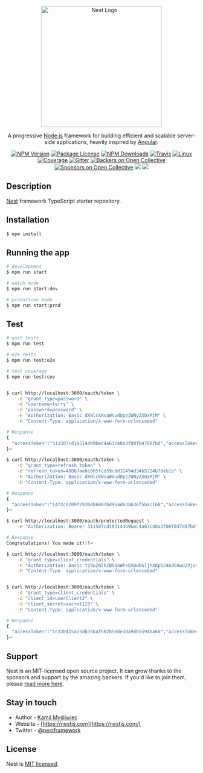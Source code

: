 <p align="center">
  <a href="http://nestjs.com/" target="blank"><img src="https://nestjs.com/img/logo_text.svg" width="320" alt="Nest Logo" /></a>
</p>

[travis-image]: https://api.travis-ci.org/nestjs/nest.svg?branch=master
[travis-url]: https://travis-ci.org/nestjs/nest
[linux-image]: https://img.shields.io/travis/nestjs/nest/master.svg?label=linux
[linux-url]: https://travis-ci.org/nestjs/nest

  <p align="center">A progressive <a href="http://nodejs.org" target="blank">Node.js</a> framework for building efficient and scalable server-side applications, heavily inspired by <a href="https://angular.io" target="blank">Angular</a>.</p>
    <p align="center">
<a href="https://www.npmjs.com/~nestjscore"><img src="https://img.shields.io/npm/v/@nestjs/core.svg" alt="NPM Version" /></a>
<a href="https://www.npmjs.com/~nestjscore"><img src="https://img.shields.io/npm/l/@nestjs/core.svg" alt="Package License" /></a>
<a href="https://www.npmjs.com/~nestjscore"><img src="https://img.shields.io/npm/dm/@nestjs/core.svg" alt="NPM Downloads" /></a>
<a href="https://travis-ci.org/nestjs/nest"><img src="https://api.travis-ci.org/nestjs/nest.svg?branch=master" alt="Travis" /></a>
<a href="https://travis-ci.org/nestjs/nest"><img src="https://img.shields.io/travis/nestjs/nest/master.svg?label=linux" alt="Linux" /></a>
<a href="https://coveralls.io/github/nestjs/nest?branch=master"><img src="https://coveralls.io/repos/github/nestjs/nest/badge.svg?branch=master#5" alt="Coverage" /></a>
<a href="https://gitter.im/nestjs/nestjs?utm_source=badge&utm_medium=badge&utm_campaign=pr-badge&utm_content=body_badge"><img src="https://badges.gitter.im/nestjs/nestjs.svg" alt="Gitter" /></a>
<a href="https://opencollective.com/nest#backer"><img src="https://opencollective.com/nest/backers/badge.svg" alt="Backers on Open Collective" /></a>
<a href="https://opencollective.com/nest#sponsor"><img src="https://opencollective.com/nest/sponsors/badge.svg" alt="Sponsors on Open Collective" /></a>
  <a href="https://paypal.me/kamilmysliwiec"><img src="https://img.shields.io/badge/Donate-PayPal-dc3d53.svg"/></a>
  <a href="https://twitter.com/nestframework"><img src="https://img.shields.io/twitter/follow/nestframework.svg?style=social&label=Follow"></a>
</p>
  <!--[![Backers on Open Collective](https://opencollective.com/nest/backers/badge.svg)](https://opencollective.com/nest#backer)
  [![Sponsors on Open Collective](https://opencollective.com/nest/sponsors/badge.svg)](https://opencollective.com/nest#sponsor)-->

## Description

[Nest](https://github.com/nestjs/nest) framework TypeScript starter repository.

## Installation

```bash
$ npm install
```

## Running the app

```bash
# development
$ npm run start

# watch mode
$ npm run start:dev

# production mode
$ npm run start:prod
```

## Test

```bash
# unit tests
$ npm run test

# e2e tests
$ npm run test:e2e

# test coverage
$ npm run test:cov


$ curl http://localhost:3000/oauth/token \
	-d "grant_type=password" \
	-d "username=terry" \
	-d "password=password" \
	-H "Authorization: Basic dXNlckNsaWVudDpzZWNyZXQxMjM" \
	-H "Content-Type: application/x-www-form-urlencoded"

# Response
{
  "accessToken":"311507cd193144b9bec4a63c48a3f00f047d07bd","accessTokenExpiresAt":"2020-06-16T03:53:52.254Z","refreshToken":"d0fe336b6ae72c17acd8af3412c439cef0c80fb7","refreshTokenExpiresAt":"2020-06-30T02:53:52.254Z","client":{"id":"application"},"user":{"username":"terry"}
}⏎

$ curl http://localhost:3000/oauth/token \
	-d "grant_type=refresh_token" \
	-d "refresh_token=480b7ae8c865fcd59cdd31494d34b5224b70eb1b" \
	-H "Authorization: Basic dXNlckNsaWVudDpzZWNyZXQxMjM" \
	-H "Content-Type: application/x-www-form-urlencoded"

# Response
{
  "accessToken":"1472c0209f293bebb007bd95ada3ab36f5bac1b8","accessTokenExpiresAt":"2020-06-16T04:27:40.705Z","refreshToken":"93eb114d6cd477eeed7d12d1c6310c8532db550f","refreshTokenExpiresAt":"2020-06-30T03:27:40.705Z","client":{"id":"application"},"user":{"username":"terry"}
}⏎

$ curl http://localhost:3000/oauth/protectedRequest \
	-H "Authorization: Bearer 311507cd193144b9bec4a63c48a3f00f047d07bd"

# Response
Congratulations! You made it!!!⏎

$ curl http://localhost:3000/oauth/token \
	-d "grant_type=client_credentials" \
	-H "Authorization: Basic Y29uZmlkZW50aWFsQXBwbGljYXRpb246dG9wU2VjcmV0" \
	-H "Content-Type: application/x-www-form-urlencoded"


$ curl http://localhost:3000/oauth/token \
	-d "grant_type=client_credentials" \
	-d "client_id=userClient2" \
	-d "client_secret=secret123" \
	-H "Content-Type: application/x-www-form-urlencoded"

# Response
{
  "accessToken":"1c330415ac5db35baf502b5e8e30a9db5594ba66","accessTokenExpiresAt":"2020-06-16T04:24:10.240Z","client":{"id":"confidentialApplication"},"user":{"username":"terry"}
}⏎

```

## Support

Nest is an MIT-licensed open source project. It can grow thanks to the sponsors and support by the amazing backers. If you'd like to join them, please [read more here](https://docs.nestjs.com/support).

## Stay in touch

- Author - [Kamil Myśliwiec](https://kamilmysliwiec.com)
- Website - [https://nestjs.com](https://nestjs.com/)
- Twitter - [@nestframework](https://twitter.com/nestframework)

## License

Nest is [MIT licensed](LICENSE).

